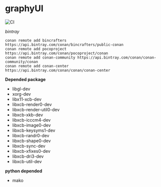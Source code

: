 # graphyUI
![CI](https://github.com/CodeAvailable/graphy-UI/workflows/CI/badge.svg)

*bintray*
```[bash]
conan remote add bincrafters https://api.bintray.com/conan/bincrafters/public-conan 
conan remote add pocoproject https://api.bintray.com/conan/pocoproject/conan 
conan remote add conan-community https://api.bintray.com/conan/conan-community/conan
conan remote add conan-center https://api.bintray.com/conan/conan/conan-center  
```

**Depended package**
- libgl-dev
- xorg-dev
- libx11-xcb-dev
- libxcb-render0-dev
- libxcb-render-util0-dev
- libxcb-xkb-dev
- libxcb-icccm4-dev
- libxcb-image0-dev
- libxcb-keysyms1-dev
- libxcb-randr0-dev
- libxcb-shape0-dev
- libxcb-sync-dev
- libxcb-xfixes0-dev
- libxcb-dri3-dev
- libxcb-util-dev

**python depended**
- mako

